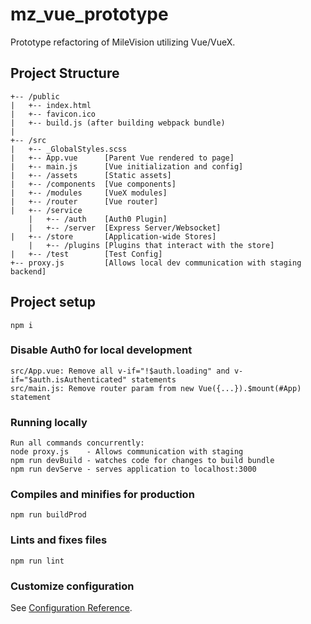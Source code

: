# mz_vue_prototype
Prototype refactoring of MileVision utilizing Vue/VueX.

## Project Structure
```
+-- /public
|   +-- index.html
|   +-- favicon.ico
|   +-- build.js (after building webpack bundle)
|
+-- /src
|   +-- _GlobalStyles.scss
|   +-- App.vue      [Parent Vue rendered to page] 
|   +-- main.js      [Vue initialization and config]
|   +-- /assets      [Static assets]
|   +-- /components  [Vue components]
|   +-- /modules     [VueX modules]
|   +-- /router      [Vue router]
|   +-- /service
    |   +-- /auth    [Auth0 Plugin]
    |   +-- /server  [Express Server/Websocket]
|   +-- /store       [Application-wide Stores]
    |   +-- /plugins [Plugins that interact with the store]
|   +-- /test        [Test Config]
+-- proxy.js         [Allows local dev communication with staging backend]
```

## Project setup
```
npm i
```

### Disable Auth0 for local development
```
src/App.vue: Remove all v-if="!$auth.loading" and v-if="$auth.isAuthenticated" statements
src/main.js: Remove router param from new Vue({...}).$mount(#App) statement
```

### Running locally
```
Run all commands concurrently:
node proxy.js    - Allows communication with staging
npm run devBuild - watches code for changes to build bundle
npm run devServe - serves application to localhost:3000
```

### Compiles and minifies for production
```
npm run buildProd
```

### Lints and fixes files
```
npm run lint
```

### Customize configuration
See [Configuration Reference](https://cli.vuejs.org/config/).
